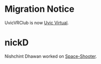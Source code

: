# Migration Notice
UvicVRClub is now [Uvic Virtual](https://github.com/uvic-virtual/).

# nickD
Nishchint Dhawan worked on [Space-Shooter](https://github.com/NishchintDhawan/Space-Shooter). 
